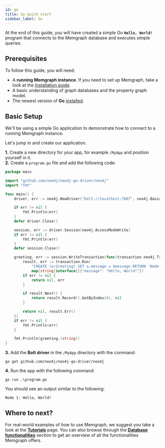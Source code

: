 ```yaml
---
id: go
title: Go quick start
sidebar_label: Go
---
```


At the end of this guide, you will have created a simple Go **`Hello, World!`** program that connects to the Memgraph database and executes simple queries.

## Prerequisites

To follow this guide, you will need:
* A **running Memgraph instance**. If you need to set up Memgraph, take a look at the [Installation guide](/installation/overview.md).
* A basic understanding of graph databases and the property graph model.
* The newest version of **Go** [installed](https://golang.org/doc/install).

## Basic Setup

We'll be using a simple Go application to demonstrate how to connect to a running Memgraph instance.

Let's jump in and create our application.

**1.** Create a new directory for your app, for example `/MyApp` and position yourself in it.<br />
**2.** Create a `program.go` file and add the following code:

```Go
package main

import "github.com/neo4j/neo4j-go-driver/neo4j"
import "fmt"

func main() {
    driver, err := neo4j.NewDriver("bolt://localhost:7687", neo4j.BasicAuth("", "", ""))

	if err != nil {
		fmt.Println(err)
	}
	defer driver.Close()

	session, err := driver.Session(neo4j.AccessModeWrite)
	if err != nil {
		fmt.Println(err)
	}
	defer session.Close()

	greeting, err := session.WriteTransaction(func(transaction neo4j.Transaction) (interface{}, error) {
		result, err := transaction.Run(
			"CREATE (a:Greeting) SET a.message = $message RETURN 'Node ' + id(a) + ': ' + a.message",
			map[string]interface{}{"message": "Hello, World!"})
		if err != nil {
			return nil, err
		}

		if result.Next() {
			return result.Record().GetByIndex(0), nil
		}

		return nil, result.Err()
	})
	if err != nil {
		fmt.Println(err)
	}

	fmt.Println(greeting.(string))
}
```

**3.** Add the **Bolt driver** in the `/MyApp` directory with the command:

```
go get github.com/neo4j/neo4j-go-driver/neo4j
```

**4.** Run the app with the following command:

```
go run .\program.go
```

You should see an output similar to the following:

```
Node 1: Hello, World!
```

## Where to next?

For real-world examples of how to use Memgraph, we suggest you take a look at the **[Tutorials](/tutorials/overview.md)** page.
You can also browse through the **[Database functionalities](/database-functionalities/overview.md)** section to get an overview of all the functionalities Memgraph offers.
